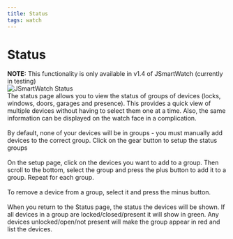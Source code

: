 ```yaml
---
title: Status
tags: watch
---
```


# Status
**NOTE:** This functionality is only available in v1.4 of JSmartWatch (currently in testing)
<br/>
![JSmartWatch Status](https://raw.githubusercontent.com/jwerfel/JSmartWatchDocs/DataSource/Images/Status.png)
<br/>
The status page allows you to view the status of groups of devices (locks, windows, doors, garages and presence). This provides a quick view of multiple devices without having to select them one at a time. Also, the same information can be displayed on the watch face in a complication.
<br/>
<br/>
By default, none of your devices will be in groups - you must manually add devices to the correct group. Click on the gear button to setup the status groups
<br/>
<br/>
On the setup page, click on the devices you want to add to a group. Then scroll to the bottom, select the group and press the plus button to add it to a group. Repeat for each group.
<br/>
<br/>
To remove a device from a group, select it and press the minus button.
<br/>
<br/>
When you return to the Status page, the status the devices will be shown. If all devices in a group are locked/closed/present it will show in green. Any devices unlocked/open/not present will make the group appear in red and list the devices.
